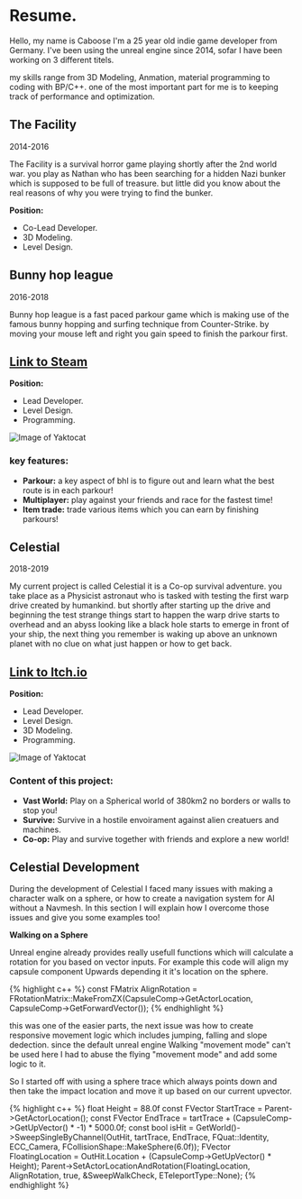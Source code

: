 # Resume.

Hello, my name is Caboose I'm a 25 year old indie game developer from Germany.
I've been using the unreal engine since 2014, sofar I have been working on 3 different titels.

my skills range from 3D Modeling, Anmation, material programming to coding with BP/C++. 
one of the most important part for me is to keeping track of performance and optimization.

## The Facility
2014-2016

The Facility is a survival horror game playing shortly after the 2nd world war. you play as Nathan who has been searching for a hidden Nazi bunker
which is supposed to be full of treasure. but little did you know about the real reasons of why you were trying to find the bunker.

**Position:**
- Co-Lead Developer.
- 3D Modeling.
- Level Design.

## Bunny hop league
2016-2018

Bunny hop league is a fast paced parkour game which is making use of the famous bunny hopping and surfing technique from Counter-Strike.
by moving your mouse left and right you gain speed to finish the parkour first.

## [Link to Steam ](https://store.steampowered.com/app/429780/Bunny_Hop_League/)

**Position:**
- Lead Developer.
- Level Design.
- Programming.

![Image of Yaktocat](https://github.com/Caboose413/Caboose413.github.io/blob/master/assets/bunnyhopleague/BhlExample.gif?raw=true)

### key features:

- **Parkour:** a key aspect of bhl is to figure out and learn what the best route is in each parkour!
- **Multiplayer:** play against your friends and race for the fastest time!
- **Item trade:** trade various items which you can earn by finishing parkours!

## Celestial
2018-2019

My current project is called Celestial it is a Co-op survival adventure. you take place as a Physicist astronaut who is tasked with testing the first warp drive created by humankind.
but shortly after starting up the drive and beginning the test strange things start to happen the warp drive starts to overhead and an abyss looking like a black hole starts to emerge in front of your ship,
the next thing you remember is waking up above an unknown planet with no clue on what just happen or how to get back.

## [Link to Itch.io](https://devin413.itch.io/celestial)

**Position:**
- Lead Developer.
- Level Design.
- 3D Modeling.
- Programming.

![Image of Yaktocat](https://github.com/Caboose413/Caboose413.github.io/blob/master/assets/Celestial/CelestialGif01.gif?raw=true)

### Content of this project:

- **Vast World:** Play on a Spherical world of 380km2 no borders or walls to stop you!
- **Survive:** Survive in a hostile envoirament against alien creatuers and machines.
- **Co-op:** Play and survive together with friends and explore a new world!


## Celestial Development

During the development of Celestial I faced many issues with making a character walk on a sphere,
or how to create a navigation system for AI without a Navmesh. 
In this section I will explain how I overcome those issues and give you some examples too!

**Walking on a Sphere**

Unreal engine already provides really usefull functions which will calculate a rotation for you based on vector inputs.
For example this code will align my capsule component Upwards depending it it's location on the sphere.

{% highlight c++ %} const FMatrix AlignRotation = FRotationMatrix::MakeFromZX(CapsuleComp->GetActorLocation, CapsuleComp->GetForwardVector()); {% endhighlight %}

this was one of the easier parts, the next issue was how to create responsive movement logic which includes jumping, falling and slope dedection. since the default unreal engine Walking "movement mode" can't be used here I had to abuse the flying "movement mode" and add some logic to it.


So I started off with using a sphere trace which always points down and then take the impact location and move it up based on our current upvector.

{% highlight c++ %}
float Height = 88.0f
const FVector StartTrace = Parent->GetActorLocation();
const FVector EndTrace = tartTrace + (CapsuleComp->GetUpVector() * -1) * 5000.0f;
const bool isHit = GetWorld()->SweepSingleByChannel(OutHit, tartTrace, EndTrace, FQuat::Identity, ECC_Camera, FCollisionShape::MakeSphere(6.0f));
FVector FloatingLocation = OutHit.Location + (CapsuleComp->GetUpVector() * Height);
Parent->SetActorLocationAndRotation(FloatingLocation, AlignRotation, true, &SweepWalkCheck, ETeleportType::None); {% endhighlight %}